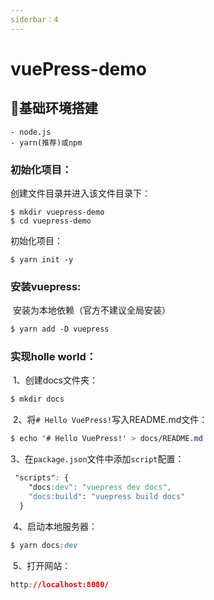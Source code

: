 ```yaml
---
siderbar：4
---
```

# vuePress-demo
## 🔆基础环境搭建

    - node.js
    - yarn(推荐)或npm

### 初始化项目：

创建文件目录并进入该文件目录下：

    $ mkdir vuepress-demo
    $ cd vuepress-demo

初始化项目：

    $ yarn init -y

### 安装vuepress:

​	安装为本地依赖（官方不建议全局安装）

```css
$ yarn add -D vuepress  
```

### 实现holle world：

​	1、创建docs文件夹：

```css
$ mkdir docs
```

​	2、将`# Hello VuePress!`写入README.md文件：

```css
$ echo '# Hello VuePress!' > docs/README.md
```

​	3、在`package.json`文件中添加`script`配置：

```css
 "scripts": {
    "docs:dev": "vuepress dev docs",
    "docs:build": "vuepress build docs"
  }
```

​	4、启动本地服务器：

```css
$ yarn docs:dev 
```

​	5、打开网站：

```css
http://localhost:8080/
```

